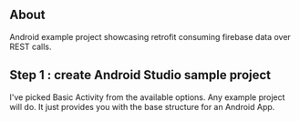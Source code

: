 ## About

Android example project showcasing retrofit consuming firebase data over REST calls. 

## Step 1 : create Android Studio sample project

I've picked Basic Activity from the available options. Any example project will do. It just provides you with the base structure for an Android App. 
